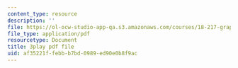 ```yaml
---
content_type: resource
description: ''
file: https://ol-ocw-studio-app-qa.s3.amazonaws.com/courses/18-217-graph-theory-and-additive-combinatorics-fall-2019/af35221ffebbb7bd0989ed90e0b8f9ac_RD9AWDdj-Yk.pdf
file_type: application/pdf
resourcetype: Document
title: 3play pdf file
uid: af35221f-febb-b7bd-0989-ed90e0b8f9ac
---
```

